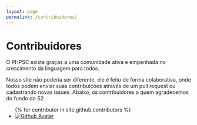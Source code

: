 ```yaml
---
layout: page
permalink: /contribuidores/
---
```

# Contribuidores

O PHPSC existe graças a uma comunidade ativa e empenhada no crescimento da linguagem para todos.

Nosso site não poderia ser diferente, ele é feito de forma colaborativa, onde todos podem enviar suas contribuições através 
de um pull request ou cadastrando novas issues. Abaixo, os contribuidores a quem agradecemos do fundo do S2.

<ul class="list-unstyled">
    {% for contributor in site.github.contributors %}
    <li>
        <a href="https://github.com/{{ contributor.login }}" target="_blank">
            <img src="{{ contributor.avatar_url }}" class="img-thumbnail img-rounded" alt="Github Avatar">
        </a>
        <a href="https://github.com/{{ contributor.login }}" target="_blank>@{{ contributor.login }}</a>
    </li>
    {% endfor %}
</ul>
        
